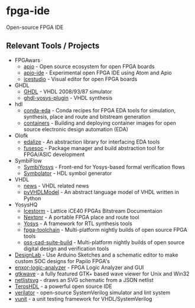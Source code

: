 # fpga-ide

Open-source FPGA IDE

## Relevant Tools / Projects

- FPGAwars
    - [apio](https://github.com/FPGAwars/apio) - Open source ecosystem for open FPGA boards
    - [apio-ide](https://github.com/FPGAwars/apio-ide) - Experimental open FPGA IDE using Atom and Apio
    - [icestudio](https://github.com/FPGAwars/icestudio) - Visual editor for open FPGA boards 
- GHDL
    - [GHDL](https://github.com/ghdl/ghdl) - VHDL 2008/93/87 simulator 
    - [ghdl-yosys-plugin](https://github.com/ghdl/ghdl-yosys-plugin) - VHDL synthesis
- hdl
    - [conda-eda](https://github.com/hdl/conda-eda) - Conda recipes for FPGA EDA tools for simulation, synthesis, place and route and bitstream generation
    - [containers](https://github.com/hdl/containers) - Building and deploying container images for open source electronic design automation (EDA)
- Olofk
    - [edalize](https://github.com/olofk/edalize) - An abstraction library for interfacing EDA tools 
    - [fusesoc](https://github.com/olofk/fusesoc) - Package manager and build abstraction tool for FPGA/ASIC development 
- SymbiFlow
    - [SymbiYosys](https://github.com/SymbiFlow/SymbiYosys) - Front-end for Yosys-based formal verification flows
    - [Symbolator](https://github.com/SymbiFlow/symbolator) - HDL symbol generator
- VHDL
    - [news](https://github.com/VHDL/news) - VHDL related news
    - [pyVHDLModel](https://github.com/VHDL/pyVHDLModel) - An abstract language model of VHDL written in Python
- YosysHQ
    - [Icestorm](https://github.com/YosysHQ/icestorm) - Lattice iCE40 FPGAs Bitstream Documentaion
    - [Nextpnr](https://github.com/YosysHQ/nextpnr) - A portable FPGA place and route tool
    - [Yosys](https://github.com/YosysHQ/yosys) - A framework for RTL synthesis tools
    - [fpga-toolchain](https://github.com/YosysHQ/fpga-toolchain) - Multi-platform nightly builds of open source FPGA tools 
    - [oss-cad-suite-build](https://github.com/YosysHQ/oss-cad-suite-build) - Multi-platform nightly builds of open source digital design and verification tools 
- [DesignLab](https://github.com/GadgetFactory/DesignLab) - Use Arduino Sketches and a schematic editor to make custom SOC designs for Papilo FPGA's
- [enxor-logic-analyzer](https://github.com/lekgolo167/enxor-logic-analyzer) - FPGA Logic Analyzer and GUI
- [gtkwave](https://github.com/gtkwave/gtkwave) - a fully featured GTK+ based wave viewer for Unix and Win32
- [netlistsvg](https://github.com/nturley/netlistsvg) - draws an SVG schematic from a JSON netlist
- [TerosHDL](https://github.com/TerosTechnology/vscode-terosHDL) - a powerful open source IDE
- [verilator](https://github.com/verilator/verilator) - open-source SystemVerilog simulator and lint system
- [vunit](https://github.com/VUnit/vunit) - a unit testing framework for VHDL/SystemVerilog
